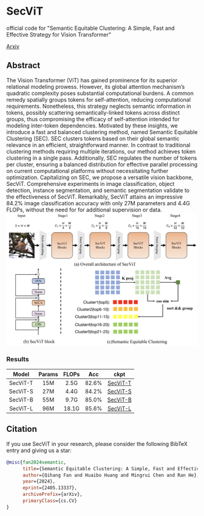 # SecViT
official code for "Semantic Equitable Clustering: A Simple, Fast and Effective Strategy for Vision Transformer"

[Arxiv](https://arxiv.org/abs/2405.13337)

## Abstract
The Vision Transformer (ViT) has gained prominence for its superior relational modeling prowess. However, its global attention mechanism’s quadratic complexity poses substantial computational burdens. A common remedy spatially groups tokens for self-attention, reducing computational requirements. Nonetheless, this strategy neglects semantic information in tokens, possibly scattering semantically-linked tokens across distinct groups, thus compromising the efficacy of self-attention intended for modeling inter-token dependencies. Motivated by
these insights, we introduce a fast and balanced clustering method, named Semantic Equitable Clustering (SEC). SEC clusters tokens based on their global semantic relevance in an efficient, straightforward manner. In contrast to traditional clustering methods requiring multiple iterations, our method achieves token clustering in a single pass. Additionally, SEC regulates the number of tokens per cluster, ensuring a balanced distribution for effective parallel processing on current computational platforms without necessitating further optimization. Capitalizing on SEC, we propose a versatile vision backbone, SecViT. Comprehensive experiments in image classification, object detection, instance segmentation, and semantic segmentation validate to the effectiveness of SecViT. Remarkably, SecViT attains an impressive 84.2% image classification accuracy with only 27M parameters and 4.4G FLOPs, without the need for for additional supervision or data.![SecViT](SecViT.png)

### Results
|Model|Params|FLOPs|Acc|ckpt|
|:---:|:---:|:---:|:---:|:---:|
|SecViT-T|15M|2.5G|82.6%|[SecViT-T](https://pan.baidu.com/s/1DLAnq0Q_6v50vbs3w8cbrQ?pwd=56ez)|
|SecViT-S|27M|4.4G|84.2%|[SecViT-S](https://pan.baidu.com/s/1oMaCsXFjsawy3vllV7zmwg?pwd=ga8j)|
|SecViT-B|55M|9.7G|85.0%|[SecViT-B](https://pan.baidu.com/s/19By5MEvs7ej_t4JlXrMhWQ?pwd=vgv9)|
|SecViT-L|96M|18.1G|85.6%|[SecViT-L](https://pan.baidu.com/s/1J3cckabSXPD-XUd3XHR7Lw?pwd=558b)|

## Citation

If you use SecViT in your research, please consider the following BibTeX entry and giving us a star:
```BibTeX
@misc{fan2024semantic,
      title={Semantic Equitable Clustering: A Simple, Fast and Effective Strategy for Vision Transformer}, 
      author={Qihang Fan and Huaibo Huang and Mingrui Chen and Ran He},
      year={2024},
      eprint={2405.13337},
      archivePrefix={arXiv},
      primaryClass={cs.CV}
}
